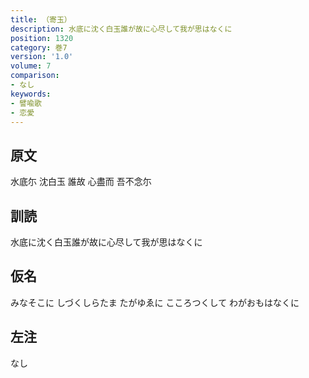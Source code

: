 ```yaml
---
title: （寄玉）
description: 水底に沈く白玉誰が故に心尽して我が思はなくに
position: 1320
category: 巻7
version: '1.0'
volume: 7
comparison:
- なし
keywords:
- 譬喩歌
- 恋愛
---
```


## 原文

水底尓 沈白玉 誰故 心盡而 吾不念尓

## 訓読

水底に沈く白玉誰が故に心尽して我が思はなくに

## 仮名

みなそこに しづくしらたま たがゆゑに こころつくして わがおもはなくに

## 左注

なし
